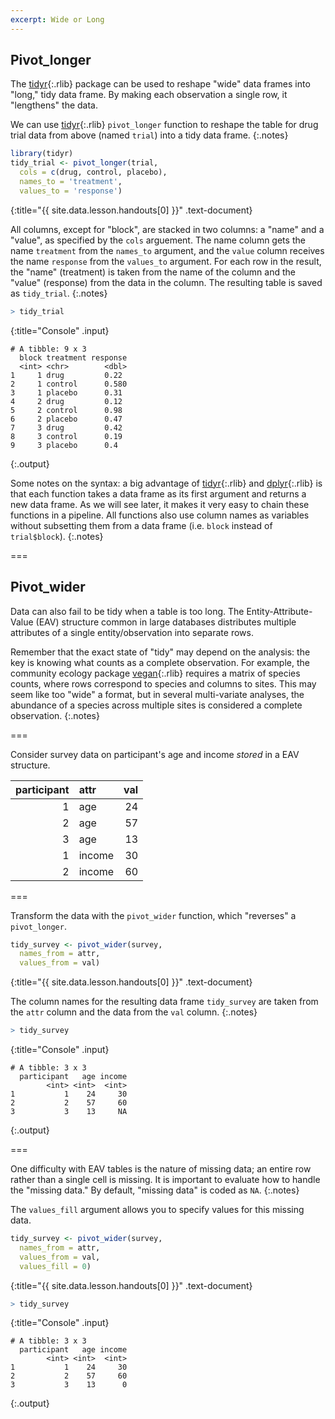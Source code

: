 ```yaml
---
excerpt: Wide or Long
---
```


## Pivot_longer

The [tidyr](){:.rlib} package can be used to reshape "wide" data frames into "long," tidy data frame. By making each observation a single row, it "lengthens" the data. 

We can use [tidyr](){:.rlib} `pivot_longer` function to reshape the table for drug trial data from above (named `trial`) into a tidy data frame.
{:.notes}



~~~r
library(tidyr)
tidy_trial <- pivot_longer(trial,
  cols = c(drug, control, placebo),
  names_to = 'treatment',
  values_to = 'response')
~~~
{:title="{{ site.data.lesson.handouts[0] }}" .text-document}


All columns, except for "block", are stacked in two columns: a "name" and a
"value", as specified by the `cols` arguement. The name column gets the name `treatment` from the `names_to` argument,
and the `value` column receives the name `response` from the `values_to` argument. 
For each row in the result, the "name" (treatment) is taken from the name
of the column and the "value" (response) from the data in the column. The resulting table is saved as `tidy_trial`.
{:.notes}



~~~r
> tidy_trial
~~~
{:title="Console" .input}


~~~
# A tibble: 9 x 3
  block treatment response
  <int> <chr>        <dbl>
1     1 drug         0.22 
2     1 control      0.580
3     1 placebo      0.31 
4     2 drug         0.12 
5     2 control      0.98 
6     2 placebo      0.47 
7     3 drug         0.42 
8     3 control      0.19 
9     3 placebo      0.4  
~~~
{:.output}


Some notes on the syntax: a big advantage of [tidyr](){:.rlib} and
[dplyr](){:.rlib} is that each function takes a data frame as its first argument
and returns a new data frame. As we will see later, it makes it very easy to
chain these functions in a pipeline. All functions also use column names as
variables without subsetting them from a data frame (i.e. `block` instead of
`trial$block`).
{:.notes}

===

## Pivot_wider

Data can also fail to be tidy when a table is too long. The
Entity-Attribute-Value (EAV) structure common in large databases distributes
multiple attributes of a single entity/observation into separate rows.

Remember that the exact state of "tidy" may depend on the analysis: the key is
knowing what counts as a complete observation. For example, the community
ecology package [vegan](){:.rlib} requires a matrix of species counts, where
rows correspond to species and columns to sites. This may seem like too "wide" a
format, but in several multi-variate analyses, the abundance of a
species across multiple sites is considered a complete observation.
{:.notes}

===

Consider survey data on participant's age and income *stored* in a EAV
structure.



| participant|attr   | val|
|-----------:|:------|---:|
|           1|age    |  24|
|           2|age    |  57|
|           3|age    |  13|
|           1|income |  30|
|           2|income |  60|



===

Transform the data with the `pivot_wider` function, which "reverses" a `pivot_longer`. 



~~~r
tidy_survey <- pivot_wider(survey,
  names_from = attr,
  values_from = val)
~~~
{:title="{{ site.data.lesson.handouts[0] }}" .text-document}


The column names for the resulting data frame `tidy_survey` are taken from the `attr` column and the data from the `val` column.
{:.notes}



~~~r
> tidy_survey
~~~
{:title="Console" .input}


~~~
# A tibble: 3 x 3
  participant   age income
        <int> <int>  <int>
1           1    24     30
2           2    57     60
3           3    13     NA
~~~
{:.output}


===

One difficulty with EAV tables is the nature of missing data; an entire row
rather than a single cell is missing. It is important to evaluate how to handle the "missing data." By default, "missing data" is coded as `NA`. 
{:.notes}

The `values_fill` argument allows you to specify values for this missing data. 



~~~r
tidy_survey <- pivot_wider(survey,
  names_from = attr,
  values_from = val,
  values_fill = 0)
~~~
{:title="{{ site.data.lesson.handouts[0] }}" .text-document}




~~~r
> tidy_survey
~~~
{:title="Console" .input}


~~~
# A tibble: 3 x 3
  participant   age income
        <int> <int>  <int>
1           1    24     30
2           2    57     60
3           3    13      0
~~~
{:.output}

